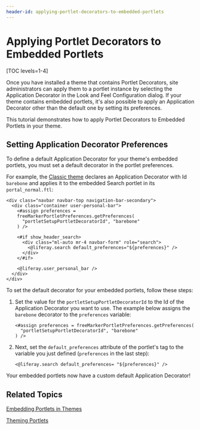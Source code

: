 ```yaml
---
header-id: applying-portlet-decorators-to-embedded-portlets
---
```


# Applying Portlet Decorators to Embedded Portlets

[TOC levels=1-4]

Once you have installed a theme that contains Portlet Decorators, site
administrators can apply them to a portlet instance by selecting the
Application Decorator in the Look and Feel Configuration dialog. If your theme
contains embedded portlets, it's also possible to apply an Application
Decorator other than the default one by setting its preferences.

This tutorial demonstrates how to apply Portlet Decorators to Embedded Portlets
in your theme.

## Setting Application Decorator Preferences

To define a default Application Decorator for your theme's embedded portlets,
you must set a default decorator in the portlet preferences.

For example, the 
[Classic theme](https://github.com/liferay/liferay-portal/blob/7.1.x/modules/apps/frontend-theme/frontend-theme-classic/src/templates/portal_normal.ftl)
declares an Application Decorator with Id `barebone` and applies it to the
embedded Search portlet in its `portal_normal.ftl`:

    <div class="navbar navbar-top navigation-bar-secondary">
      <div class="container user-personal-bar">
        <#assign preferences = 
        freeMarkerPortletPreferences.getPreferences(
          "portletSetupPortletDecoratorId", "barebone"
        ) />

        <#if show_header_search>
          <div class="ml-auto mr-4 navbar-form" role="search">
            <@liferay.search default_preferences="${preferences}" />
          </div>
        </#if>

        <@liferay.user_personal_bar />
      </div>
    </div>

To set the default decorator for your embedded portlets, follow these steps:

1.  Set the value for the `portletSetupPortletDecoratorId` to the Id of the
    Application Decorator you want to use. The example below assigns the 
    `barebone` decorator to the `preferences` variable:

        <#assign preferences = freeMarkerPortletPreferences.getPreferences(
          "portletSetupPortletDecoratorId", "barebone"
        ) />

2.  Next, set the `default_preferences` attribute of the portlet's tag to
    the variable you just defined (`preferences` in the last step):

        <@liferay.search default_preferences= "${preferences}" />

Your embedded portlets now have a custom default Application Decorator!

## Related Topics

[Embedding Portlets in Themes](/docs/7-1/tutorials/-/knowledge_base/t/embedding-portlets-in-themes)

[Theming Portlets](/docs/7-1/tutorials/-/knowledge_base/t/theming-portlets)
